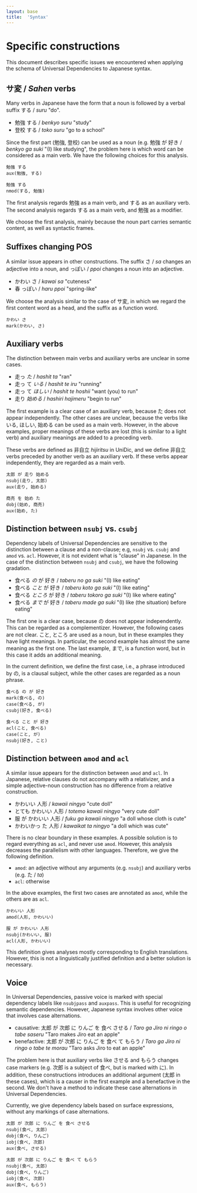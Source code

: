 ```yaml
---
layout: base
title:  'Syntax'
---
```


# Specific constructions

This document describes specific issues we encountered when applying
the schema of Universal Dependencies to Japanese syntax.

## サ変 / <i>Sahen</i> verbs

Many verbs in Japanese have the form that a noun is followed by a
verbal suffix する / <i>suru</i> "do".

* 勉強 する / <i>benkyo suru</i> "study"
* 登校 する / <i>toko suru</i> "go to a school"

Since the first part (勉強, 登校) can be used as a noun (e.g. 勉強 が
好き / <i>benkyo ga suki</i> "(I) like studying", the problem here is
which word can be considered as a main verb.  We have the following
choices for this analysis.

~~~ sdparse
勉強 する
aux(勉強, する)
~~~

~~~ sdparse
勉強 する
nmod(する, 勉強)
~~~

The first analysis regards 勉強 as a main verb, and する as an
auxiliary verb.  The second analysis regards する as a main verb, and
勉強 as a modifier.

We choose the first analysis, mainly because the noun part carries
semantic content, as well as syntactic frames.

## Suffixes changing POS

A similar issue appears in other constructions.  The suffix さ /
<i>sa</i> changes an adjective into a noun, and っぽい / <i>ppoi</i>
changes a noun into an adjective.

* かわい さ / <i>kawai sa</i> "cuteness"
* 春 っぽい / <i>haru ppoi</i> "spring-like"

We choose the analysis similar to the case of サ変, in which we
regard the first content word as a head, and the suffix as a function
word.

~~~ sdparse
かわい さ
mark(かわい, さ)
~~~

## Auxiliary verbs

The distinction between main verbs and auxiliary verbs are unclear in
some cases.

* 走っ _た_ / <i>hashit ta</i> "ran"
* 走っ て _いる_ / <i>hashit te iru</i> "running"
* 走っ て _ほしい_ / <i>hashit te hoshii</i> "want (you) to run"
* 走り _始める_ / <i>hashiri hajimeru</i> "begin to run"

The first example is a clear case of an auxiliary verb, because た
does not appear independently.  The other cases are unclear, because
the verbs like いる, ほしい, 始める can be used as a main verb.
However, in the above examples, proper meanings of these verbs are
lost (this is similar to a light verb) and auxiliary meanings are
added to a preceding verb.

These verbs are defined as 非自立 <i>hijiritsu</i> in UniDic, and we
define 非自立 verbs preceded by another verb as an auxiliary verb.  If
these verbs appear independently, they are regarded as a main verb.

~~~ sdparse
太郎 が 走り 始める
nsubj(走り, 太郎)
aux(走り, 始める)
~~~

~~~ sdparse
商売 を 始め た
dobj(始め, 商売)
aux(始め, た)
~~~

## Distinction between `nsubj` vs. `csubj`

Dependency labels of Universal Dependencies are sensitive to the
distinction between a clause and a non-clause; e.g,
`nsubj` vs. `csubj` and `amod` vs. `acl`.  However, it is not evident
what is "clause" in Japanese.  In the case of the distinction between
`nsubj` and `csubj`, we have the following gradation.

* 食べる _の_ が 好き / <i>taberu no ga suki</i> "(I) like eating"
* 食べる _こと_ が 好き / <i>taberu koto ga suki</i> "(I) like eating"
* 食べる _ところ_ が 好き / <i>taberu tokoro ga suki</i> "(I) like where eating"
* 食べる _まで_ が 好き / <i>taberu made ga suki</i> "(I) like (the situation) before eating"

The first one is a clear case, because の does not appear
independently.  This can be regarded as a complementizer.  However,
the following cases are not clear.  こと, ところ are used as a noun,
but in these examples they have light meanings.  In particular, the
second example has almost the same meaning as the first one.  The last
example, まで, is a function word, but in this case it adds an
additional meaning.

In the current definition, we define the first case, i.e., a phrase
introduced by の, is a clausal subject, while the other cases are
regarded as a noun phrase.

~~~ sdparse
食べる の が 好き
mark(食べる, の)
case(食べる, が)
csubj(好き, 食べる)
~~~

~~~ sdparse
食べる こと が 好き
acl(こと, 食べる)
case(こと, が)
nsubj(好き, こと)
~~~

## Distinction between `amod` and `acl`

A similar issue appears for the distinction between `amod` and `acl`.
In Japanese, relative clauses do not accompany with a relativizer, and
a simple adjective-noun construction has no difference from a relative
construction.

* かわいい 人形 / <i>kawaii ningyo</i> "cute doll"
* とても かわいい 人形 / <i>totemo kawaii ningyo</i> "very cute doll"
* 服 が かわいい 人形 / <i>fuku ga kawaii ningyo</i> "a doll whose cloth is cute"
* かわいかっ た 人形 / <i>kawaikat ta ningyo</i> "a doll which was cute"

There is no clear boundary in these examples.  A possible solution is
to regard everything as `acl`, and never use `amod`.  However, this
analysis decreases the parallelism with other languages.  Therefore,
we give the following definition.

* `amod`: an adjective without any arguments (e.g. `nsubj`) and
  auxiliary verbs (e.g. た / <i>ta</i>)
* `acl`: otherwise

In the above examples, the first two cases are annotated as `amod`,
while the others are as `acl`.

~~~ sdparse
かわいい 人形
amod(人形, かわいい)
~~~

~~~ sdparse
服 が かわいい 人形
nsubj(かわいい, 服)
acl(人形, かわいい)
~~~

This definition gives analyses mostly corresponding to English
translations.  However, this is not a linguistically justified
definition and a better solution is necessary.

## Voice

In Universal Dependencies, passive voice is marked with special
dependency labels like `nsubjpass` and `auxpass`.  This is useful for
recognizing semantic dependencies.  However, Japanese syntax involves
other voice that involves case alternations.

* causative: 太郎 が 次郎 に りんご を 食べ させる / <i>Taro ga Jiro
  ni ringo o tabe saseru</i> "Taro makes Jiro eat an apple"
* benefactive: 太郎 が 次郎 に りんご を 食べ て もらう / <i>Taro ga
  Jiro ni ringo o tabe te morau</i> "Taro asks Jiro to eat an apple"

The problem here is that auxiliary verbs like させる and もらう
changes case markers (e.g. 次郎 is a subject of 食べ, but is marked
with に).  In addition, these constructions introduces an additional
argument (太郎 in these cases), which is a causer in the first example
and a benefactive in the second.  We don't have a method to indicate
these case alternations in Universal Dependencies.

Currently, we give dependency labels based on surface expressions,
without any markings of case alternations.

~~~ sdparse
太郎 が 次郎 に りんご を 食べ させる
nsubj(食べ, 太郎)
dobj(食べ, りんご)
iobj(食べ, 次郎)
aux(食べ, させる)
~~~

~~~ sdparse
太郎 が 次郎 に りんご を 食べ て もらう
nsubj(食べ, 太郎)
dobj(食べ, りんご)
iobj(食べ, 次郎)
aux(食べ, もらう)
~~~

